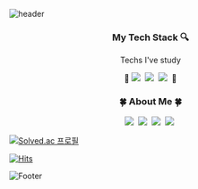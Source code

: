 ![header](https://capsule-render.vercel.app/api?type=slice&color=random&height=300&section=header&text=SeokheePark&fontSize=90)


<h3 align = center> My Tech Stack 🔍 </h3>
<p align = center> Techs I've study </p>
<p align = center> 🔨  <img src="https://img.shields.io/badge/HTML5-E34F26?style=flat-square&logo=html5&logoColor=white"/></a>&nbsp
<img src="https://img.shields.io/badge/C Sharp-239120?style=flat-square&logo=C sharp&logoColor=white"/></a>&nbsp
<img src="https://img.shields.io/badge/JAVA-0D597F?style=flat-square&logo=Eclipse IDE&logoColor=white"/></a>&nbsp
   🔨</p>



<h3 align = center> 🍀 About Me 🍀 </h3>
<p align = center>
<a href="https://blog.naver.com/kiit7"><img src="https://img.shields.io/badge/blog-03C75A?style=flat-square&logo=Naver&logoColor=white"/></a>&nbsp
<a href="https://www.instagram.com/stone_heee/"><img src="https://img.shields.io/badge/Instagram-E4405F?style=flat-square&logo=Instagram&logoColor=white"/></a>&nbsp
<img src="https://img.shields.io/badge/kiit7-FFCD00?style=flat-square&logo=KakaoTalk&logoColor=black"/></a>&nbsp
<img src="https://img.shields.io/badge/kiit0901@gmail.com-EA4335?style=flat-square&logo=Gmail&logoColor=white"/></a>&nbsp 
</p>
 
[![Solved.ac
프로필](http://mazassumnida.wtf/api/v2/generate_badge?boj=kiit7)](https://solved.ac/kiit7)

[![Hits](https://hits.seeyoufarm.com/api/count/incr/badge.svg?url=https%3A%2F%2Fgithub.com%2FstoneHee99%2Fhit-counter&count_bg=%2330B980&title_bg=%23555555&icon=&icon_color=%23191D1B&title=hits&edge_flat=false)](https://hits.seeyoufarm.com)

![Footer](https://capsule-render.vercel.app/api?type=waving&color=random&height=200&section=footer)
